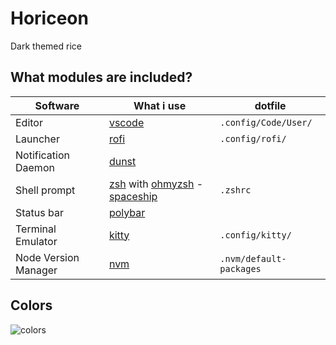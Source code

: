 # Horiceon

Dark themed rice

## What modules are included?

| Software             | What i use                                                   | dotfile                 |
| -------------------- | ------------------------------------------------------------ | ----------------------- |
| Editor               | [vscode](https://github.com/microsoft/vscode)                | `.config/Code/User/`    |
| Launcher             | [rofi](https://github.com/davatorium/rofi)                   | `.config/rofi/`         |
| Notification Daemon  | [dunst](https://github.com/dunst-project/dunst)              |                         |
| Shell prompt         | [zsh](https://zsh.org) with [ohmyzsh](https://github.com/ohmyzsh/ohmyzsh) - [spaceship](https://github.com/denysdovhan/spaceship-prompt) | `.zshrc`                |
| Status bar           | [polybar](https://github.com/polybar/polybar)                |                         |
| Terminal Emulator    | [kitty](https://sw.kovidgoyal.net/kitty)                     | `.config/kitty/`        |
| Node Version Manager | [nvm](https://github.com/nvm-sh/nvm)                         | `.nvm/default-packages` |

## Colors

![colors](https://raw.githubusercontent.com/shiftgeist/horiceon/master/colors.png)
